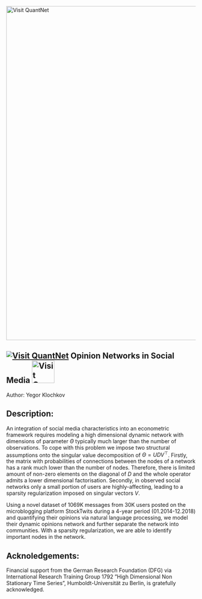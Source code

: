 [<img src="https://github.com/QuantLet/Styleguide-and-FAQ/blob/master/pictures/banner.png" width="888" alt="Visit QuantNet">](http://quantlet.de/)

## [<img src="https://github.com/QuantLet/Styleguide-and-FAQ/blob/master/pictures/qloqo.png" alt="Visit QuantNet">](http://quantlet.de/) **Opinion Networks in Social Media** [<img src="https://github.com/QuantLet/Styleguide-and-FAQ/blob/master/pictures/QN2.png" width="60" alt="Visit QuantNet 2.0">](http://quantlet.de/)

Author: Yegor Klochkov

## Description:

An integration of social media characteristics into an econometric framework requires modeling a high dimensional dynamic network with dimensions of parameter $\Theta$  typically much larger than the number of observations. 
To cope with this problem we impose two structural assumptions onto the singular value decomposition of $\Theta = U D V^{\top}$. Firstly, the matrix with probabilities of connections between the nodes of a network has a rank much lower than the number of nodes. Therefore, there is limited amount of non-zero elements on the diagonal of $D$ and the whole operator admits a lower dimensional factorisation. Secondly, in observed social networks only a small portion of users are highly-affecting, leading to a sparsity regularization imposed on singular vectors $V.$

Using a novel dataset of 1069K messages from 30K users posted on the microblogging platform StockTwits during a 4-year period (01.2014-12.2018) and quantifying their opinions via natural language processing, we model their dynamic opinions network and further separate the network into communities. With a sparsity regularization, we are able to identify important nodes in the network.

## Acknoledgements:

Financial support from the German Research Foundation (DFG) via International Research Training Group 1792 ”High Dimensional Non Stationary Time Series”, Humboldt-Universität zu Berlin, is gratefully acknowledged.
